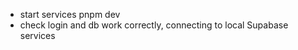 - start services pnpm dev
- check login and db work correctly, connecting to local Supabase services
